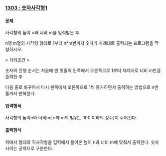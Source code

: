 ### [1303 : 숫자사각형1](http://www.jungol.co.kr/bbs/board.php?bo_table=pbank&wr_id=2069&sca=2010)

#### 문제

사각형의 높이 n과 너비 m을 입력받은 후 

n행 m열의 사각형 형태로 1부터 n*m번까지 숫자가 차례대로 출력되는 프로그램을 작성하시오.

< 처리조건 > 

숫자의 진행 순서는 처음에 맨 윗줄의 왼쪽에서 오른쪽으로 1부터 차례대로 너비 m만큼 출력한 후 

다음 줄로 바꾸어서 다시 왼쪽에서 오른쪽으로 1씩 증가하면서 출력하는 방법으로 n번 줄까지 반복한다.

#### 입력형식

사각형의 높이n와 너비m( n과 m의 범위는 100 이하의 정수)이 주어진다.

#### 출력형식

위에서 형태의 직사각형을 입력에서 들어온 높이 n과 너비 m에 맞춰서 출력한다. 숫자 사이는 공백으로 구분한다.